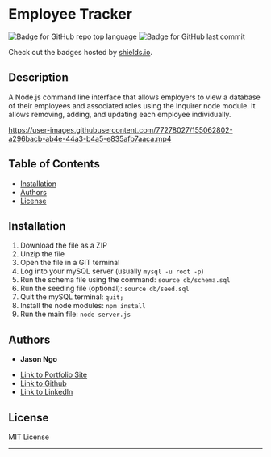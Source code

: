 # Employee Tracker

  ![Badge for GitHub repo top language](https://img.shields.io/github/languages/top/jsncorn/employee-tracker?style=flat&logo=appveyor) ![Badge for GitHub last commit](https://img.shields.io/github/last-commit/jsncorn/employee-tracker?style=flat&logo=appveyor)
  
  Check out the badges hosted by [shields.io](https://shields.io/).
  

  ## Description 
  
  A Node.js command line interface that allows employers to view a database of their employees and associated roles using the Inquirer node module. It allows removing, adding, and updating each employee individually.


https://user-images.githubusercontent.com/77278027/155062802-a296bacb-ab4e-44a3-b4a5-e835afb7aaca.mp4


  ## Table of Contents
  * [Installation](#installation)
  * [Authors](#authors)
  * [License](#license)
  
  ## Installation
  
  1. Download the file as a ZIP
  2. Unzip the file
  3. Open the file in a GIT terminal
  4. Log into your mySQL server (usually ```mysql -u root -p```)
  5. Run the schema file using the command: ```source db/schema.sql```
  6. Run the seeding file (optional): ```source db/seed.sql```
  7. Quit the mySQL terminal: ```quit;```
  8. Install the node modules: ```npm install```
  9. Run the main file: ```node server.js```
  

  ## Authors

  * **Jason Ngo** 

  - [Link to Portfolio Site](https://jsncorn.github.io/portfolio-v3/)
  - [Link to Github](https://github.com/jsncorn)
  - [Link to LinkedIn](https://www.linkedin.com/in/jason-ngo-050b481b3/)


  ## License
  
  MIT License
  
  ---
  
